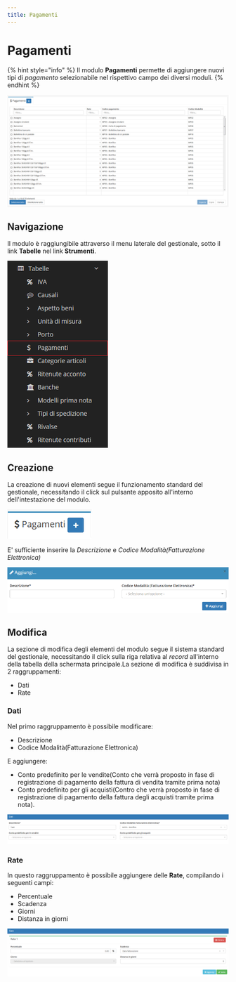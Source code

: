 ```yaml
---
title: Pagamenti
---
```


# Pagamenti

{% hint style="info" %}
Il modulo **Pagamenti** permette di aggiungere nuovi tipi di _pagamento_ selezionabile nel rispettivo campo dei diversi moduli.
{% endhint %}

![Screenshot interfaccia pagamenti ](../../../../.gitbook/assets/pagamenti.PNG)

## Navigazione

Il modulo è raggiungibile attraverso il menu laterale del gestionale, sotto il link **Tabelle** nel link **Strumenti**.

![Screenshot navigazione pagamenti](../../../../.gitbook/assets/navigazionepagamenti.png)

## Creazione

La creazione di nuovi elementi segue il funzionamento standard del gestionale, necessitando il click sul pulsante apposito all'interno dell'intestazione del modulo.

![Screenshot creazione pagamenti](../../../../.gitbook/assets/aggiuntapagamenti.PNG)

E' sufficiente inserire la _Descrizione_ e _Codice Modalità\(Fatturazione Elettronica\)_

![Screenshot creazione pagamenti](../../../../.gitbook/assets/aggiungerepagamento.PNG)

## Modifica

La sezione di modifica degli elementi del modulo segue il sistema standard del gestionale, necessitando il click sulla riga relativa al _record_ all'interno della tabella della schermata principale.La sezione di modifica è suddivisa in 2 raggruppamenti:

* Dati
* Rate

### Dati

Nel primo raggruppamento è possibile modificare:

* Descrizione
* Codice Modalità\(Fatturazione Elettronica\)

E aggiungere:

* Conto predefinito per le vendite\(Conto che verrà proposto in fase di registrazione di pagamento della fattura di vendita tramite prima nota\)
* Conto predefinito per gli acquisti\(Contro che verrà proposto in fase di registrazione di pagamento della fattura degli acquisti tramite prima nota\).

![](../../../../.gitbook/assets/dat.PNG)

### Rate

In questo raggruppamento è possibile aggiungere delle **Rate**, compilando i seguenti campi:

* Percentuale
* Scadenza
* Giorni
* Distanza in giorni

![](../../../../.gitbook/assets/rate.PNG)

